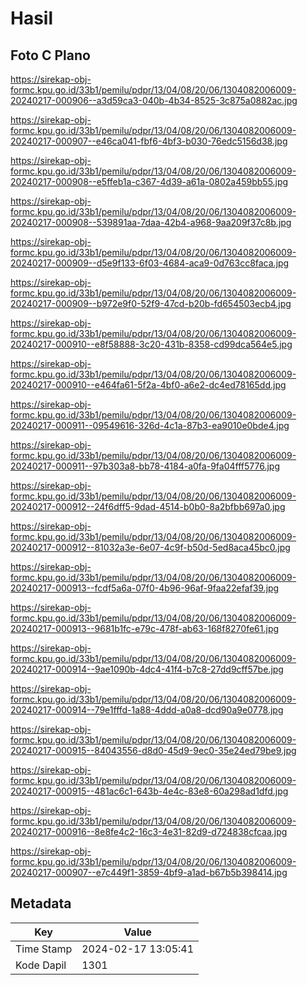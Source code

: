 # Hasil

## Foto C Plano

https://sirekap-obj-formc.kpu.go.id/33b1/pemilu/pdpr/13/04/08/20/06/1304082006009-20240217-000906--a3d59ca3-040b-4b34-8525-3c875a0882ac.jpg

https://sirekap-obj-formc.kpu.go.id/33b1/pemilu/pdpr/13/04/08/20/06/1304082006009-20240217-000907--e46ca041-fbf6-4bf3-b030-76edc5156d38.jpg

https://sirekap-obj-formc.kpu.go.id/33b1/pemilu/pdpr/13/04/08/20/06/1304082006009-20240217-000908--e5ffeb1a-c367-4d39-a61a-0802a459bb55.jpg

https://sirekap-obj-formc.kpu.go.id/33b1/pemilu/pdpr/13/04/08/20/06/1304082006009-20240217-000908--539891aa-7daa-42b4-a968-9aa209f37c8b.jpg

https://sirekap-obj-formc.kpu.go.id/33b1/pemilu/pdpr/13/04/08/20/06/1304082006009-20240217-000909--d5e9f133-6f03-4684-aca9-0d763cc8faca.jpg

https://sirekap-obj-formc.kpu.go.id/33b1/pemilu/pdpr/13/04/08/20/06/1304082006009-20240217-000909--b972e9f0-52f9-47cd-b20b-fd654503ecb4.jpg

https://sirekap-obj-formc.kpu.go.id/33b1/pemilu/pdpr/13/04/08/20/06/1304082006009-20240217-000910--e8f58888-3c20-431b-8358-cd99dca564e5.jpg

https://sirekap-obj-formc.kpu.go.id/33b1/pemilu/pdpr/13/04/08/20/06/1304082006009-20240217-000910--e464fa61-5f2a-4bf0-a6e2-dc4ed78165dd.jpg

https://sirekap-obj-formc.kpu.go.id/33b1/pemilu/pdpr/13/04/08/20/06/1304082006009-20240217-000911--09549616-326d-4c1a-87b3-ea9010e0bde4.jpg

https://sirekap-obj-formc.kpu.go.id/33b1/pemilu/pdpr/13/04/08/20/06/1304082006009-20240217-000911--97b303a8-bb78-4184-a0fa-9fa04fff5776.jpg

https://sirekap-obj-formc.kpu.go.id/33b1/pemilu/pdpr/13/04/08/20/06/1304082006009-20240217-000912--24f6dff5-9dad-4514-b0b0-8a2bfbb697a0.jpg

https://sirekap-obj-formc.kpu.go.id/33b1/pemilu/pdpr/13/04/08/20/06/1304082006009-20240217-000912--81032a3e-6e07-4c9f-b50d-5ed8aca45bc0.jpg

https://sirekap-obj-formc.kpu.go.id/33b1/pemilu/pdpr/13/04/08/20/06/1304082006009-20240217-000913--fcdf5a6a-07f0-4b96-96af-9faa22efaf39.jpg

https://sirekap-obj-formc.kpu.go.id/33b1/pemilu/pdpr/13/04/08/20/06/1304082006009-20240217-000913--9681b1fc-e79c-478f-ab63-168f8270fe61.jpg

https://sirekap-obj-formc.kpu.go.id/33b1/pemilu/pdpr/13/04/08/20/06/1304082006009-20240217-000914--9ae1090b-4dc4-41f4-b7c8-27dd9cff57be.jpg

https://sirekap-obj-formc.kpu.go.id/33b1/pemilu/pdpr/13/04/08/20/06/1304082006009-20240217-000914--79e1fffd-1a88-4ddd-a0a8-dcd90a9e0778.jpg

https://sirekap-obj-formc.kpu.go.id/33b1/pemilu/pdpr/13/04/08/20/06/1304082006009-20240217-000915--84043556-d8d0-45d9-9ec0-35e24ed79be9.jpg

https://sirekap-obj-formc.kpu.go.id/33b1/pemilu/pdpr/13/04/08/20/06/1304082006009-20240217-000915--481ac6c1-643b-4e4c-83e8-60a298ad1dfd.jpg

https://sirekap-obj-formc.kpu.go.id/33b1/pemilu/pdpr/13/04/08/20/06/1304082006009-20240217-000916--8e8fe4c2-16c3-4e31-82d9-d724838cfcaa.jpg

https://sirekap-obj-formc.kpu.go.id/33b1/pemilu/pdpr/13/04/08/20/06/1304082006009-20240217-000907--e7c449f1-3859-4bf9-a1ad-b67b5b398414.jpg


## Metadata

| Key        | Value               |
| ---------- | ------------------- |
| Time Stamp | 2024-02-17 13:05:41 |
| Kode Dapil | 1301                |



